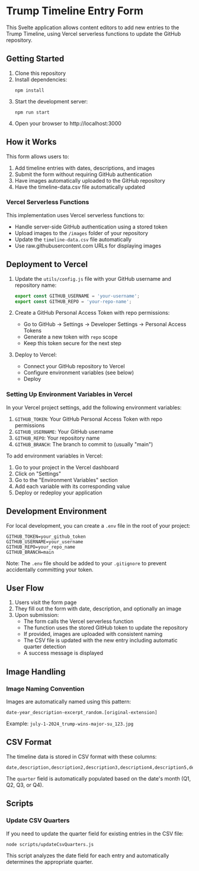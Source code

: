 # Trump Timeline Entry Form

This Svelte application allows content editors to add new entries to the Trump Timeline, using Vercel serverless functions to update the GitHub repository.

## Getting Started

1. Clone this repository
2. Install dependencies:
   ```
   npm install
   ```
3. Start the development server:
   ```
   npm run start
   ```
4. Open your browser to http://localhost:3000

## How it Works

This form allows users to:
1. Add timeline entries with dates, descriptions, and images
2. Submit the form without requiring GitHub authentication
3. Have images automatically uploaded to the GitHub repository
4. Have the timeline-data.csv file automatically updated

### Vercel Serverless Functions

This implementation uses Vercel serverless functions to:
- Handle server-side GitHub authentication using a stored token
- Upload images to the `/images` folder of your repository
- Update the `timeline-data.csv` file automatically
- Use raw.githubusercontent.com URLs for displaying images

## Deployment to Vercel

1. Update the `utils/config.js` file with your GitHub username and repository name:
   ```js
   export const GITHUB_USERNAME = 'your-username';
   export const GITHUB_REPO = 'your-repo-name';
   ```

2. Create a GitHub Personal Access Token with repo permissions:
   - Go to GitHub → Settings → Developer Settings → Personal Access Tokens
   - Generate a new token with `repo` scope
   - Keep this token secure for the next step

3. Deploy to Vercel:
   - Connect your GitHub repository to Vercel
   - Configure environment variables (see below)
   - Deploy

### Setting Up Environment Variables in Vercel

In your Vercel project settings, add the following environment variables:

1. `GITHUB_TOKEN`: Your GitHub Personal Access Token with repo permissions
2. `GITHUB_USERNAME`: Your GitHub username
3. `GITHUB_REPO`: Your repository name
4. `GITHUB_BRANCH`: The branch to commit to (usually "main")

To add environment variables in Vercel:
1. Go to your project in the Vercel dashboard
2. Click on "Settings"
3. Go to the "Environment Variables" section
4. Add each variable with its corresponding value
5. Deploy or redeploy your application

## Development Environment

For local development, you can create a `.env` file in the root of your project:

```
GITHUB_TOKEN=your_github_token
GITHUB_USERNAME=your_username
GITHUB_REPO=your_repo_name
GITHUB_BRANCH=main
```

Note: The `.env` file should be added to your `.gitignore` to prevent accidentally committing your token.

## User Flow

1. Users visit the form page
2. They fill out the form with date, description, and optionally an image
3. Upon submission:
   - The form calls the Vercel serverless function
   - The function uses the stored GitHub token to update the repository
   - If provided, images are uploaded with consistent naming
   - The CSV file is updated with the new entry including automatic quarter detection
   - A success message is displayed

## Image Handling

### Image Naming Convention
Images are automatically named using this pattern:
```
date-year_description-excerpt_random.[original-extension]
```

Example: `july-1-2024_trump-wins-major-su_123.jpg`

## CSV Format

The timeline data is stored in CSV format with these columns:
```
date,description,description2,description3,description4,description5,description6,link,link2,link3,link4,link5,link6,image,quarter
```

The `quarter` field is automatically populated based on the date's month (Q1, Q2, Q3, or Q4).

## Scripts

### Update CSV Quarters

If you need to update the quarter field for existing entries in the CSV file:

```
node scripts/updateCsvQuarters.js
```

This script analyzes the date field for each entry and automatically determines the appropriate quarter.